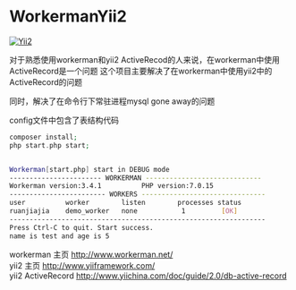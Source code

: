 # WorkermanYii2

[![Yii2](https://img.shields.io/badge/Powered_by-Yii_Framework-green.svg?style=flat)](http://www.yiiframework.com/)

对于熟悉使用workerman和yii2 ActiveRecod的人来说，在workerman中使用ActiveRecord是一个问题
这个项目主要解决了在workerman中使用yii2中的ActiveRecord的问题

同时，解决了在命令行下常驻进程mysql gone away的问题

config文件中包含了表结构代码

```php
composer install;
php start.php start;

```

```bash

Workerman[start.php] start in DEBUG mode
----------------------- WORKERMAN -----------------------------
Workerman version:3.4.1          PHP version:7.0.15
------------------------ WORKERS -------------------------------
user          worker        listen        processes status
ruanjiajia    demo_worker   none           1         [OK] 
----------------------------------------------------------------
Press Ctrl-C to quit. Start success.
name is test and age is 5

```

workerman 主页 http://www.workerman.net/    
yii2 主页 http://www.yiiframework.com/    
yii2 ActiveRecord http://www.yiichina.com/doc/guide/2.0/db-active-record